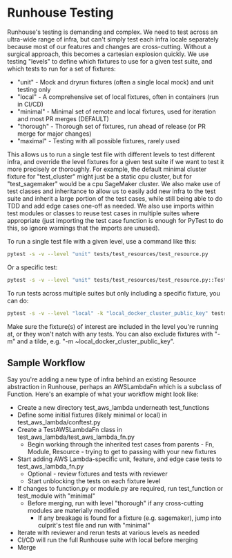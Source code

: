# Runhouse Testing

Runhouse's testing is demanding and complex. We need to test across an ultra-wide range of infra, but can't simply
test each infra locale separately because most of our features and changes are cross-cutting. Without a surgical 
approach, this becomes a cartesian explosion quickly. We use testing "levels" to define which fixtures to use 
for a given test suite, and which tests to run for a set of fixtures:
  * "unit" - Mock and dryrun fixtures (often a single local mock) and unit testing only
  * "local" - A comprehensive set of local fixtures, often in containers (run in CI/CD)
  * "minimal" - Minimal set of remote and local fixtures, used for iteration and most PR merges (DEFAULT)
  * "thorough" - Thorough set of fixtures, run ahead of release (or PR merge for major changes)
  * "maximal" - Testing with all possible fixtures, rarely used

This allows us to run a single test file with different levels to test different infra, and override the level 
fixtures for a given test suite if we want to test it more precisely or thoroughly. For example, the default minimal 
cluster fixture for "test_cluster" might just be a static cpu cluster, but for "test_sagemaker" would be a cpu 
SageMaker cluster. We also make use of test classes and inheritance to allow us to
easily add new infra to the test suite and inherit a large portion of the test cases, while still being able to
do TDD and add edge cases one-off as needed. We also use imports within test modules or classes to reuse
test cases in multiple suites where appropriate (just importing the test case function is enough for PyTest to 
do this, so ignore warnings that the imports are unused).

To run a single test file with a given level, use a command like this:
```bash
pytest -s -v --level "unit" tests/test_resources/test_resource.py
```

Or a specific test:
```bash
pytest -s -v --level "unit" tests/test_resources/test_resource.py::TestResource::test_save_and_load
```

To run tests across multiple suites but only including a specific fixture, you can do:
```bash
pytest -s -v --level "local" -k "local_docker_cluster_public_key" tests
```
Make sure the fixture(s) of interest are included in the level you're running at, or they won't natch with any tests. 
You can also exclude fixtures with "-m" and a tilde, e.g. "-m ~local_docker_cluster_public_key". 

## Sample Workflow

Say you're adding a new type of infra behind an existing Resource abstraction in Runhouse, perhaps an AWSLambdaFn
which is a subclass of Function. Here's an example of what your workflow might look like:

* Create a new directory test_aws_lambda underneath test_functions
* Define some initial fixtures (likely minimal or local) in test_aws_lambda/conftest.py
* Create a TestAWSLambdaFn class in test_aws_lambda/test_aws_lambda_fn.py
  * Begin working through the inherited test cases from parents - Fn, Module, Resource - trying to get to passing with your new fixtures
* Start adding AWS Lambda-specific unit, feature, and edge case tests to test_aws_lambda_fn.py
  * Optional - review fixtures and tests with reviewer
  * Start unblocking the tests on each fixture level
* If changes to function.py or module.py are required, run test_function or test_module with "minimal"
  * Before merging, run with level "thorough" if any cross-cutting modules are materially modified
    * If any breakage is found for a fixture (e.g. sagemaker), jump into culprit's test file and run with "minimal"
* Iterate with reviewer and rerun tests at various levels as needed
* CI/CD will run the full Runhouse suite with local before merging
* Merge
